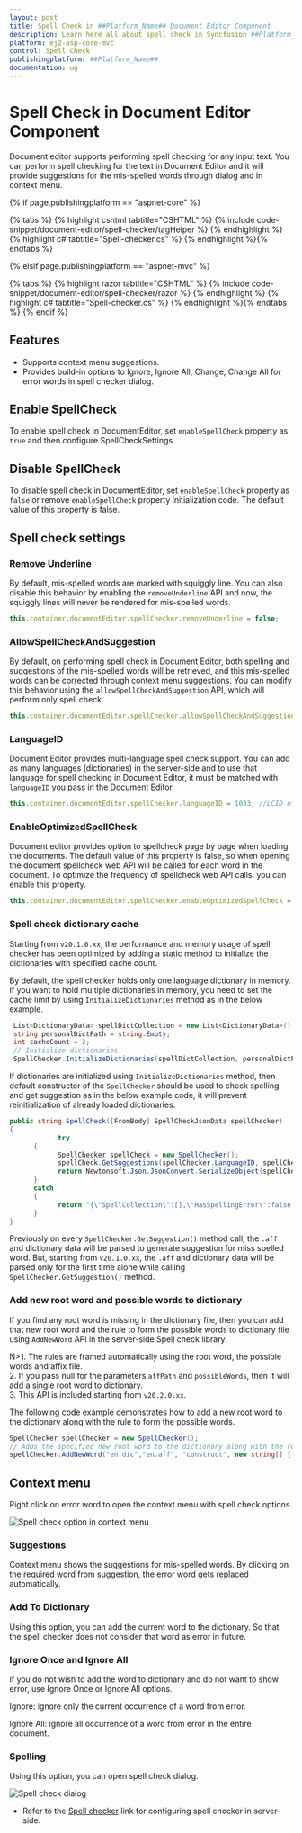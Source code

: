 ```yaml
---
layout: post
title: Spell Check in ##Platform_Name## Document Editor Component
description: Learn here all about spell check in Syncfusion ##Platform_Name## Document Editor component of Syncfusion Essential JS 2 and more.
platform: ej2-asp-core-mvc
control: Spell Check
publishingplatform: ##Platform_Name##
documentation: ug
---
```



# Spell Check in Document Editor Component

Document editor supports performing spell checking for any input text. You can perform spell checking for the text in Document Editor and it will provide suggestions for the mis-spelled words through dialog and in context menu.

{% if page.publishingplatform == "aspnet-core" %}

{% tabs %}
{% highlight cshtml tabtitle="CSHTML" %}
{% include code-snippet/document-editor/spell-checker/tagHelper %}
{% endhighlight %}
{% highlight c# tabtitle="Spell-checker.cs" %}
{% endhighlight %}{% endtabs %}

{% elsif page.publishingplatform == "aspnet-mvc" %}

{% tabs %}
{% highlight razor tabtitle="CSHTML" %}
{% include code-snippet/document-editor/spell-checker/razor %}
{% endhighlight %}
{% highlight c# tabtitle="Spell-checker.cs" %}
{% endhighlight %}{% endtabs %}
{% endif %}



## Features

* Supports context menu suggestions.
* Provides build-in options to Ignore, Ignore All, Change, Change All for error words in spell checker dialog.

## Enable SpellCheck

To enable spell check in DocumentEditor, set `enableSpellCheck` property as `true` and then configure SpellCheckSettings.

## Disable SpellCheck

To disable spell check in DocumentEditor, set `enableSpellCheck` property as `false` or remove `enableSpellCheck` property initialization code. The default value of this property is false.

## Spell check settings

### Remove Underline

By default, mis-spelled words are marked with squiggly line. You can also disable this behavior by enabling the `removeUnderline` API and now, the squiggly lines will never be rendered for mis-spelled words.

```typescript
this.container.documentEditor.spellChecker.removeUnderline = false;
```

### AllowSpellCheckAndSuggestion

By default, on performing spell check in Document Editor, both spelling and suggestions of the mis-spelled words will be retrieved, and this mis-spelled words can be corrected through context menu suggestions. You can modify this behavior using the `allowSpellCheckAndSuggestion` API, which will perform only spell check.

```typescript
this.container.documentEditor.spellChecker.allowSpellCheckAndSuggestion = false;
```

### LanguageID

Document Editor provides multi-language spell check support. You can add as many languages (dictionaries) in the server-side and to use that language for spell checking in Document Editor, it must be matched with `languageID` you pass in the Document Editor.

```typescript
this.container.documentEditor.spellChecker.languageID = 1033; //LCID of "en-us";
```

### EnableOptimizedSpellCheck

Document editor provides option to spellcheck page by page when loading the documents. The default value of this property is false, so when opening the document spellcheck web API will be called for each word in the document. To optimize the frequency of spellcheck web API calls, you can enable this property.

```typescript
this.container.documentEditor.spellChecker.enableOptimizedSpellCheck = true;
```

### Spell check dictionary cache

Starting from `v20.1.0.xx`, the performance and memory usage of spell checker has been optimized by adding a static method to initialize the dictionaries with specified cache count.

By default, the spell checker holds only one language dictionary in memory. If you want to hold multiple dictionaries in memory, you need to set the cache limit by using `InitializeDictionaries` method as in the below example.

```csharp
 List<DictionaryData> spellDictCollection = new List<DictionaryData>();
 string personalDictPath = string.Empty;
 int cacheCount = 2;
 // Initialize dictionaries
 SpellChecker.InitializeDictionaries(spellDictCollection, personalDictPath, cacheCount);
```

If dictionaries are initialized using `InitializeDictionaries` method, then default constructor of the `SpellChecker` should be used to check spelling and get suggestion as in the below example code, it will prevent reinitialization of already loaded dictionaries.

```csharp
public string SpellCheck([FromBody] SpellCheckJsonData spellChecker)
{
            try
      {
            SpellChecker spellCheck = new SpellChecker();
            spellCheck.GetSuggestions(spellChecker.LanguageID, spellChecker.TexttoCheck, spellChecker.CheckSpelling, spellChecker.CheckSuggestion, spellChecker.AddWord);
            return Newtonsoft.Json.JsonConvert.SerializeObject(spellCheck);
      }
      catch
      {
            return "{\"SpellCollection\":[],\"HasSpellingError\":false,\"Suggestions\":null}";
      }
}
```

Previously on every `SpellChecker.GetSuggestion()` method call, the `.aff` and dictionary data will be parsed to generate suggestion for miss spelled word. But, starting from `v20.1.0.xx`, the `.aff` and dictionary data will be parsed only for the first time alone while calling `SpellChecker.GetSuggestion()` method.

### Add new root word and possible words to dictionary

If you find any root word is missing in the dictionary file, then you can add that new root word and the rule to form the possible words to dictionary file using `AddNewWord` API in the server-side Spell check library.

N>1. The rules are framed automatically using the root word, the possible words and affix file.
<br/>2. If you pass null for the parameters `affPath` and `possibleWords`, then it will add a single root word to dictionary.
<br/>3. This API is included starting from `v20.2.0.xx`.

The following code example demonstrates how to add a new root word to the dictionary along with the rule to form the possible words.

```csharp
SpellChecker spellChecker = new SpellChecker();
// Adds the specified new root word to the dictionary along with the rule to form the possible words.
spellChecker.AddNewWord("en.dic","en.aff", "construct", new string[] { "constructs", "reconstruct", "constructed", "constructive" });
```

## Context menu

Right click on error word to open the context menu with spell check options.

![Spell check option in context menu](images/spell-check-menu.png)

### Suggestions

Context menu shows the suggestions for mis-spelled words. By clicking on the required word from suggestion, the error word gets replaced automatically.

### Add To Dictionary

Using this option, you can add the current word to the dictionary. So that the spell checker does not consider that word as error in future.

### Ignore Once and Ignore All

If you do not wish to add the word to dictionary and do not want to show error, use Ignore Once or Ignore All options.

Ignore: ignore only the current occurrence of a word from error.

Ignore All: ignore all occurrence of a word from error in the entire document.

### Spelling

Using this option, you can open spell check dialog.

![Spell check dialog](images/spell-check-dialog.png)

* Refer to the [Spell checker](https://github.com/SyncfusionExamples/EJ2-DocumentEditor-WebServices) link for configuring spell checker in server-side.